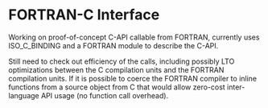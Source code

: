 # FORTRAN-C Interface
Working on proof-of-concept C-API callable from FORTRAN, currently uses ISO_C_BINDING and a FORTRAN module to describe the C-API. 

Still need to check out efficiency of the calls, including possibly LTO optimizations between the C compilation units and the FORTRAN compilation units. If it is possible to coerce the FORTRAN compiler to inline functions from a source object from C that would allow zero-cost inter-language API usage (no function call overhead).
